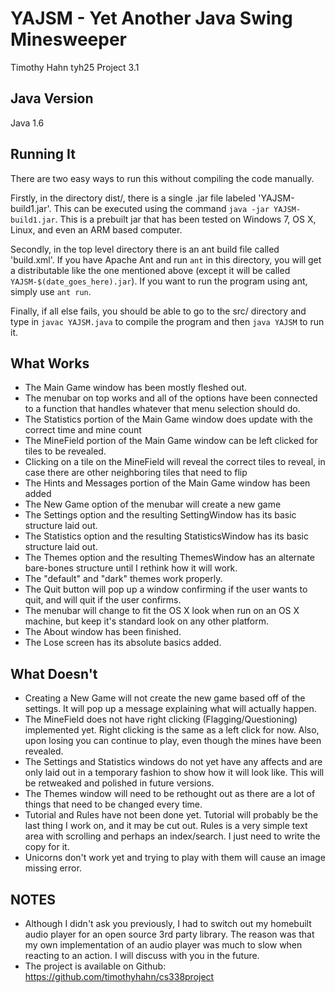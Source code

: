 YAJSM - Yet Another Java Swing Minesweeper
============

Timothy Hahn
tyh25
Project 3.1
    

Java Version
-------------
Java 1.6
    

Running It
-------------
There are two easy ways to run this without compiling the code manually.

Firstly, in the directory dist/, there is a single .jar file labeled 'YAJSM-build1.jar'.
This can be executed using the command `java -jar YAJSM-build1.jar`. This is a prebuilt jar that has been tested on Windows 7, OS X, Linux, and even an ARM based computer.

Secondly, in the top level directory there is an ant build file called 'build.xml'. If you have Apache Ant and run `ant` in this directory, you will get a distributable like the one mentioned above (except it will be called `YAJSM-$(date_goes_here).jar`). If you want to run the program using ant, simply use `ant run`.

Finally, if all else fails, you should be able to go to the src/ directory and type in `javac YAJSM.java` to compile the program and then `java YAJSM` to run it.


What Works
-------------
* The Main Game window has been mostly fleshed out. 
* The menubar on top works and all of the options have been connected to a function that handles whatever that menu selection should do.
* The Statistics portion of the Main Game window does update with the correct time and mine count
* The MineField portion of the Main Game window can be left clicked for tiles to be revealed.
* Clicking on a tile on the MineField will reveal the correct tiles to reveal, in case there are other neighboring tiles that need to flip
* The Hints and Messages portion of the Main Game window has been added
* The New Game option of the menubar will create a new game
* The Settings option and the resulting SettingWindow has its basic structure laid out.
* The Statistics option and the resulting StatisticsWindow has its basic structure laid out.
* The Themes option and the resulting ThemesWindow has an alternate bare-bones structure until I rethink how it will work.
* The "default" and "dark" themes work properly.
* The Quit button will pop up a window confirming if the user wants to quit, and will quit if the user confirms.
* The menubar will change to fit the OS X look when run on an OS X machine, but keep it's standard look on any other platform.
* The About window has been finished.
* The Lose screen has its absolute basics added.


What Doesn't
-------------
* Creating a New Game will not create the new game based off of the settings. It will pop up a message explaining what will actually happen.
* The MineField does not have right clicking (Flagging/Questioning) implemented yet. Right clicking is the same as a left click for now. Also, upon losing you can continue to play, even though the mines have been revealed.
* The Settings and Statistics windows do not yet have any affects and are only laid out in a temporary fashion to show how it will look like. This will be retweaked and polished in future versions.
* The Themes window will need to be rethought out as there are a lot of things that need to be changed every time.
* Tutorial and Rules have not been done yet. Tutorial will probably be the last thing I work on, and it may be cut out. Rules is a very simple text area with scrolling and perhaps an index/search. I just need to write the copy for it.
* Unicorns don't work yet and trying to play with them will cause an image missing error.

NOTES
-------------
* Although I didn't ask you previously, I had to switch out my homebuilt audio player for an open source 3rd party library. The reason was that my own implementation of an audio player was much to slow when reacting to an action. I will discuss with you in the future.
* The project is available on Github: https://github.com/timothyhahn/cs338project